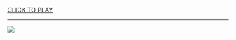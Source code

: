 
<a href="https://premium76.site?title=unblocked_games_clicker&ref=13M">CLICK TO PLAY</a></h3>
<hr>

<a href="https://premium76.site?title=unblocked_games_clicker&ref=13M"><img src="https://clearcache.store/games.png"></a>


